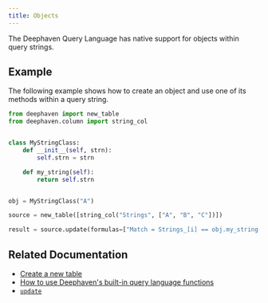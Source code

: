 ```yaml
---
title: Objects
---
```


The Deephaven Query Language has native support for objects within query strings.

<!-- TODO: https://github.com/deephaven/deephaven-core/issues/1388 and https://github.com/deephaven/deephaven-core/issues/1389
are blocking examples of objects within a table. For now this doc will stick with just objects
within a query string. -->

## Example

The following example shows how to create an object and use one of its methods within a query string.

```python order=source,result
from deephaven import new_table
from deephaven.column import string_col


class MyStringClass:
    def __init__(self, strn):
        self.strn = strn

    def my_string(self):
        return self.strn


obj = MyStringClass("A")

source = new_table([string_col("Strings", ["A", "B", "C"])])

result = source.update(formulas=["Match = Strings_[i] == obj.my_string()"])
```

## Related Documentation

- [Create a new table](../../../how-to-guides/new-and-empty-table.md#new_table)
- [How to use Deephaven's built-in query language functions](../../../how-to-guides/query-language-functions.md)
- [`update`](../../table-operations/select/update.md)
